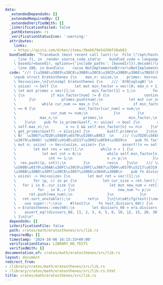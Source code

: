 ```yaml
---
data:
  _extendedDependsOn: []
  _extendedRequiredBy: []
  _extendedVerifiedWith: []
  _isVerificationFailed: false
  _pathExtension: rs
  _verificationStatusIcon: ':warning:'
  attributes:
    links:
    - https://qiita.com/drken/items/3beb679e54266f20ab63
  bundledCode: "Traceback (most recent call last):\n  File \"/opt/hostedtoolcache/Python/3.10.15/x64/lib/python3.10/site-packages/onlinejudge_verify/documentation/build.py\"\
    , line 71, in _render_source_code_stat\n    bundled_code = language.bundle(stat.path,\
    \ basedir=basedir, options={'include_paths': [basedir]}).decode()\n  File \"/opt/hostedtoolcache/Python/3.10.15/x64/lib/python3.10/site-packages/onlinejudge_verify/languages/rust.py\"\
    , line 288, in bundle\n    raise NotImplementedError\nNotImplementedError\n"
  code: "//! [\u30A8\u30E9\u30C8\u30B9\u30C6\u30CD\u30B9\u306E\u7BE9](https://qiita.com/drken/items/3beb679e54266f20ab63)\n\
    \npub struct Eratosthenes {\n    max_n: usize,\n    primes: Vec<usize>,\n    min_factor:\
    \ Vec<usize>,\n}\n\nimpl Eratosthenes {\n    /// `O(NloglogN)`\n    pub fn new(max_n:\
    \ usize) -> Self {\n        let mut min_factor = vec![0; max_n + 1];\n       \
    \ let mut primes = vec![];\n        min_factor[1] = 1;\n        for num in 2..=max_n\
    \ {\n            if min_factor[num] != 0 {\n                continue;\n      \
    \      }\n            primes.push(num);\n            let mut cur_num = num;\n\
    \            while cur_num <= max_n {\n                if min_factor[cur_num]\
    \ == 0 {\n                    min_factor[cur_num] = num;\n                }\n\
    \                cur_num += num;\n            }\n        }\n        Self {\n \
    \           max_n,\n            primes,\n            min_factor,\n        }\n\
    \    }\n\n    pub fn is_prime(&self, n: usize) -> bool {\n        assert!(n <=\
    \ self.max_n);\n        n >= 2 && self.min_factor[n] == n\n    }\n\n    pub fn\
    \ get_primes(&self) -> &[usize] {\n        &self.primes\n    }\n\n    /// `O(log\
    \ N)` \u3067\u7D20\u56E0\u6570\u5206\u89E3  \n    /// (\u7D20\u56E0\u6570\u3001\
    \u3079\u304D) \u306E\u914D\u5217\u3092\u8FD4\u3059\n    pub fn factorize(&self,\
    \ mut n: usize) -> Vec<(usize, usize)> {\n        assert!(n <= self.max_n);\n\
    \        let mut res = vec![];\n        while n > 1 {\n            let p = self.min_factor[n];\n\
    \            let mut cnt = 0;\n            while self.min_factor[n] == p {\n \
    \               cnt += 1;\n                n /= p;\n            }\n          \
    \  res.push((p, cnt));\n        }\n        res\n    }\n\n    /// \u7D04\u6570\u306E\
    \u500B\u6570\u30AA\u30FC\u30C0\u30FC\u3067\u7D04\u6570\u5217\u6319 \u6700\u5F8C\
    \u306B\u30BD\u30FC\u30C8\u3057\u3066\u3044\u308B\n    pub fn divisors(&self, n:\
    \ usize) -> Vec<usize> {\n        let mut ret = vec![1];\n        let pc = self.factorize(n);\n\
    \        for (p, c) in pc {\n            let cur_size = ret.len();\n         \
    \   for i in 0..cur_size {\n                let mut new_num = ret[i];\n      \
    \          for _ in 0..c {\n                    new_num *= p;\n              \
    \      ret.push(new_num);\n                }\n            }\n        }\n     \
    \   ret.sort_unstable();\n        ret\n    }\n}\n\n#[cfg(test)]\nmod test {\n\
    \    use super::*;\n\n    #[test]\n    fn test_divisors_60() {\n        let era\
    \ = Eratosthenes::new(60);\n        let divisors_60 = era.divisors(60);\n    \
    \    assert_eq!(divisors_60, [1, 2, 3, 4, 5, 6, 10, 12, 15, 20, 30, 60])\n   \
    \ }\n}\n"
  dependsOn: []
  isVerificationFile: false
  path: crates/math/eratosthenes/src/lib.rs
  requiredBy: []
  timestamp: '2024-10-06 16:15:33+09:00'
  verificationStatus: LIBRARY_NO_TESTS
  verifiedWith: []
documentation_of: crates/math/eratosthenes/src/lib.rs
layout: document
redirect_from:
- /library/crates/math/eratosthenes/src/lib.rs
- /library/crates/math/eratosthenes/src/lib.rs.html
title: crates/math/eratosthenes/src/lib.rs
---
```

